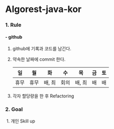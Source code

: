 # Algorest-java-kor
### 1. Rule
#### - github 

1. github에 기록과 코드를 남긴다.

2. 약속한 날짜에 commit 한다.

   | 일    | 월    | 화    | 수    | 목    | 금    | 토    |
   | ---- | ---- | ---- | ---- | ---- | ---- | ---- |
   | 휴무   | 휴무   | 배, 최 | 회의   | 배, 최 | 배    | 배    |

3. 각자 할당량을 한 후 Refactoring




### 2. Goal

​	1. 개인 Skill up

